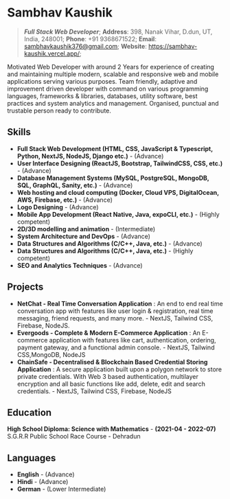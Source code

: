 # Sambhav Kaushik 
>  ***Full Stack Web Developer***;
**Address**: 398, Nanak Vihar, D.dun, UT, India, 248001;
**Phone**: +91 9368671522;
**Email**: sambhavkaushik376@gmail.com;
**Website**: https://sambhav-kaushik.vercel.app/;

Motivated Web Developer with around 2 Years for experience of creating and maintaining multiple modern, scalable and responsive web and mobile applications serving various purposes. Team friendly, adaptive and improvement driven developer with command on various programming languages, frameworks & libraries, databases, utility software, best practices and system analytics and management. Organised, punctual and trustable person ready to contribute.


## Skills
- **Full Stack Web Development (HTML, CSS, JavaScript & Typescript, Python, NextJS, NodeJS, Django etc.)** - (Advance)
- **User Interface Designing (ReactJS, Bootstrap, TailwindCSS, CSS, etc.)** - (Advance)
- **Database Management Systems (MySQL, PostgreSQL, MongoDB, SQL, GraphQL, Sanity, etc.)** - (Advance)
- **Web hosting and cloud computing (Docker, Cloud VPS, DigitalOcean, AWS, Firebase, etc.)** - (Advance)
- **Logo Designing** - (Advance)
- **Mobile App Development (React Native, Java, expoCLI, etc.)** - (Highly competent)
- **2D/3D modelling and animation** - (Intermediate)
- **System Architecture and DevOps** - (Advance)
- **Data Structures and Algorithms (C/C++, Java, etc.)** - (Advance)
- **Data Structures and Algorithms (C/C++, Java, etc.)** - (Highly competent)
- **SEO and Analytics Techniques** - (Advance)

## Projects
- **NetChat - Real Time Conversation Application** : 
An end to end real time conversation app with features like user login & registration, real time messaging, friend
requests, and many more. - NextJS, Tailwind CSS, Firebase, NodeJS.
- **Evergoods - Complete & Modern E-Commerce Application** : 
An E-commerce application with features like cart, authentication, ordering, payment gateway, and a functional
admin console. - NextJS, Tailwind CSS,MongoDB, NodeJS
- **ChainSafe - Decentralised & Blockchain Based Credential Storing Application** : 
A secure application built upon a polygon network to store private credentials. With Web 3 based authentication,
multilayer encryption and all basic functions like add, delete, edit and search credentials. - NextJS, Tailwind CSS,
Firebase, NodeJS

## Education
**High School Diploma: Science with Mathematics** - **(2021-04 - 2022-07)**
S.G.R.R Public School Race Course - Dehradun

## Languages
- **English** -   (Advance)
- **Hindi** - (Advance)
- **German** - (Lower Intermediate)

